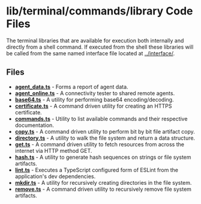 # lib/terminal/commands/library Code Files
The terminal libraries that are available for execution both internally and directly from a shell command. If executed from the shell these libraries will be called from the same named interface file located at [../interface/](../interface).

## Files
<!-- Do not edit below this line.  Contents dynamically populated. -->

* **[agent_data.ts](agent_data.ts)**     - Forms a report of agent data.
* **[agent_online.ts](agent_online.ts)** - A connectivity tester to shared remote agents.
* **[base64.ts](base64.ts)**             - A utility for performing base64 encoding/decoding.
* **[certificate.ts](certificate.ts)**   - A command driven utility for creating an HTTPS certificate.
* **[commands.ts](commands.ts)**         - Utility to list available commands and their respective documentation.
* **[copy.ts](copy.ts)**                 - A command driven utility to perform bit by bit file artifact copy.
* **[directory.ts](directory.ts)**       - A utility to walk the file system and return a data structure.
* **[get.ts](get.ts)**                   - A command driven utility to fetch resources from across the internet via HTTP method GET.
* **[hash.ts](hash.ts)**                 - A utility to generate hash sequences on strings or file system artifacts.
* **[lint.ts](lint.ts)**                 - Executes a TypeScript configured form of ESLint from the application's dev dependencies.
* **[mkdir.ts](mkdir.ts)**               - A utility for recursively creating directories in the file system.
* **[remove.ts](remove.ts)**             - A command driven utility to recursively remove file system artifacts.